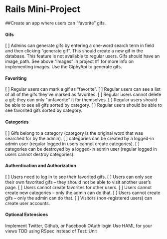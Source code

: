 # Rails Mini-Project

##Create an app where users can “favorite” gifs.

#### Gifs

[ ] Admins can generate gifs by entering a one-word search term in field and then clicking “generate gif”. This should create a new gif in the database. This feature is not available to regular users.
Gifs should have an image_path. See above “Images” in project #1 for more info on implementing images.
Use the GiphyApi to generate gifs.

#### Favoriting

[ ] Regular users can mark a gif as “favorite”.
[ ] Regular users can see a list of all of the gifs they’ve marked as favorites.
[ ] Regular users cannot delete a gif; they can only “unfavorite” it for themselves.
[ ] Regular users should be able to see all gifs sorted by category.
[ ] Regular users should be able to see favorited gifs sorted by category.

#### Categories

[ ] Gifs belong to a category (category is the original word that was searched for by the admin).
[ ] categories can be created by a logged-in admin user (regular logged in users cannot create categories).
[ ] categories can be destroyed by a logged-in admin user (regular logged in users cannot destroy categories).

#### Authentication and Authorization

[ ] Users need to log in to see their favorited gifs.
[ ] Users can only see their own favorited gifs – they should not be able to visit another user’s page.
[ ] Users cannot create favorites for other users.
[ ] Users cannot create new categories – only the admin can do that.
[ ] Users cannot create gifs – only the admin can do that.
[ ] Visitors (non-registered users) can create user accounts.

#### Optional Extensions

Implement Twitter, Github, or Facebook OAuth login
Use HAML for your views
TDD using RSpec instead of Test::Unit

